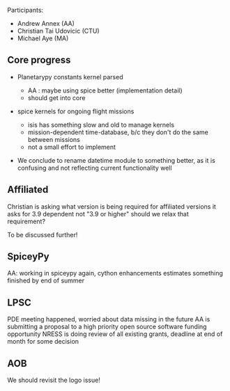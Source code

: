 Participants:
- Andrew Annex (AA)
- Christian Tai Udovicic (CTU)
- Michael Aye (MA)

## Core progress

- Planetarypy constants kernel parsed 
  - AA : maybe using spice better (implementation detail)
  - should get into core

- spice kernels for ongoing flight missions
  - isis has something slow and old to manage kernels
  - mission-dependent time-database, b/c they don't do the same between missions
  - not a small effort to implement

- We conclude to rename datetime module to something better, as it is confusing and not reflecting current functionality well


## Affiliated

Christian is asking what version is being required for affiliated versions
it asks for 3.9 dependent not "3.9 or higher"
should we relax that requirement?

To be discussed further!


## SpiceyPy

AA: working in spiceypy again, cython enhancements
estimates something finished by end of summer

## LPSC
PDE meeting happened, worried about data missing in the future
AA is submitting a proposal to a high priority open source software funding opportunity
NRESS is doing review of all existing grants, deadline at end of month for some decision

## AOB
We should revisit the logo issue!


